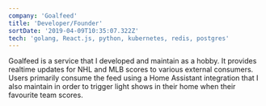 ```yaml
---
company: 'Goalfeed'
title: 'Developer/Founder'
sortDate: '2019-04-09T10:35:07.322Z'
tech: 'golang, React.js, python, kubernetes, redis, postgres'
---
```

Goalfeed is a service that I developed and maintain as a hobby. It provides realtime updates for NHL and MLB scores to various external consumers. Users primarily consume the feed using a Home Assistant integration that I also maintain in order to trigger light shows in their home when their favourite team scores.